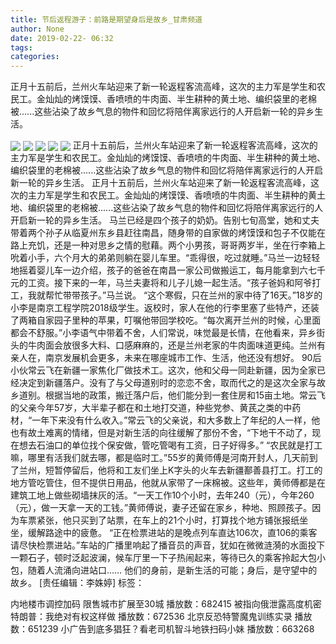 ```yaml
---
title: 节后返程游子：前路是期望身后是故乡_甘肃频道
author: None
date: 2019-02-22- 06:32
tags: 
categories: 
---
```

正月十五前后，兰州火车站迎来了新一轮返程客流高峰，这次的主力军是学生和农民工。金灿灿的烤馍馍、香喷喷的牛肉面、半生耕种的黄土地、编织袋里的老棉被......这些沾染了故乡气息的物件和回忆将陪伴离家远行的人开启新一轮的异乡生活。
<!-- more -->
                
<img align="center" border="0" src="http://p2.ifengimg.com/a/2019_08/fb841796c511bdd_size794_w1019_h667.png" />
                
<img align="center" border="0" src="http://p2.ifengimg.com/a/2019_08/b3de8efafed0a8d_size802_w946_h681.png" />
                
<img align="center" border="0" src="http://p0.ifengimg.com/a/2019_08/8a354b2c1b3aef1_size540_w1044_h771.png" />
            
<img align="center" border="0" src="http://p2.ifengimg.com/a/2019_08/d06d2cf3cb7140a_size490_w1030_h715.png" />
<img align="center" border="0" src="http://p2.ifengimg.com/a/2016/0810/204c433878d5cf9size1_w16_h16.png" />
正月十五前后，兰州火车站迎来了新一轮返程客流高峰，这次的主力军是学生和农民工。金灿灿的烤馍馍、香喷喷的牛肉面、半生耕种的黄土地、编织袋里的老棉被......这些沾染了故乡气息的物件和回忆将陪伴离家远行的人开启新一轮的异乡生活。
正月十五前后，兰州火车站迎来了新一轮返程客流高峰，这次的主力军是学生和农民工。金灿灿的烤馍馍、香喷喷的牛肉面、半生耕种的黄土地、编织袋里的老棉被......这些沾染了故乡气息的物件和回忆将陪伴离家远行的人开启新一轮的异乡生活。
马兰已经是四个孩子的奶奶。告别七旬高堂，她和丈夫带着两个孙子从临夏州东乡县赶往南昌，随身带的自家做的烤馍馍和包子不仅能在路上充饥，还是一种对思乡之情的慰藉。两个小男孩，哥哥两岁半，坐在行李箱上吮着小手，六个月大的弟弟则躺在婴儿车里。“乖得很，吃过就睡。”马兰一边轻轻地摇着婴儿车一边介绍，孩子的爸爸在南昌一家公司做搬运工，每月能拿到六七千元的工资。接下来的一年，马兰夫妻将和儿子儿媳一起生活。“孩子爸妈和阿爷打工，我就帮忙带带孩子。”马兰说。
“这个寒假，只在兰州的家中待了16天。”18岁的小李是南京工程学院2018级学生。返校时，家人在他的行李里塞了些特产，还装了两箱自家园子里种的苹果，叮嘱他带回学校吃。“每次离开兰州的时候，心里面都会不舒服。”小李语气中带着不舍，人们常说，味觉最是长情，在他看来，异乡街头的牛肉面会放很多大料、口感麻麻的，还是兰州老家的牛肉面味道更纯。兰州有亲人在，南京发展机会更多，未来在哪座城市工作、生活，他还没有想好。
90后小伙常云飞在新疆一家焦化厂做技术工。这次，他和父母一同赴新疆，因为全家已经决定到新疆落户。没有了与父母道别时的恋恋不舍，取而代之的是这次全家与故乡道别。根据当地的政策，搬迁落户后，他们能分到一套住房和15亩土地。常云飞的父亲今年57岁，大半辈子都在和土地打交道，种些党参、黄芪之类的中药材，“一年下来没有什么收入。”常云飞的父亲说，和大多数上了年纪的人一样，他也有故土难离的情绪，但是对新生活的向往缓解了那份不舍，“下地干不动了，现在想去石油口的单位找个保安做，管吃管喝有工资，日子好得多。”
“农民就是打工嘛，哪里有活我们就去哪，都是临时工。”55岁的黄师傅是河南开封人，几天前到了兰州，短暂停留后，他将和工友们坐上K字头的火车去新疆鄯善县打工。打工的地方管吃管住，但不提供日用品，他就从家带了一床棉被。这些年，黄师傅都是在建筑工地上做些砌墙抹灰的活。“一天工作10个小时，去年240（元），今年260（元），做一天拿一天的工钱。”黄师傅说，妻子还留在家乡，种地、照顾孩子。因为车票紧张，他只买到了站票，在车上的21个小时，打算找个地方铺张报纸坐坐，缓解路途中的疲惫。
“正在检票进站的是晚点列车直达106次，直106的乘客请尽快检票进站。”车站的广播里响起了播音员的声音，犹如在微微涟漪的水面投下一颗石子，顿时泛起波澜，候车厅里一下子热闹起来，等待已久的乘客拎起大包小包，随着人流涌向进站口……
他们的身前，是新生活的可能；身后，是守望中的故乡。
[责任编辑：李姝婷]
标签：
 
 
             
内地楼市调控加码 限售城市扩展至30城
播放数：682415
被指向俄泄露高度机密 特朗普：我绝对有权这样做
播放数：672536
北京反恐特警魔鬼训练实录
播放数：651239
小广告到底多猖狂？看老司机智斗地铁扫码小妹
播放数：663268
